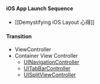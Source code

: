 #### iOS App Launch Sequence
- [[Demystifying iOS Layout 心得]]

#### Transition
- ViewController
- Container View Controller
	- [UINavigationController](https://developer.apple.com/documentation/uikit/uinavigationcontroller)
	- [UITabBarController](https://developer.apple.com/documentation/uikit/uitabbarcontroller)
	- [UISplitViewController](https://developer.apple.com/documentation/uikit/uisplitviewcontroller)